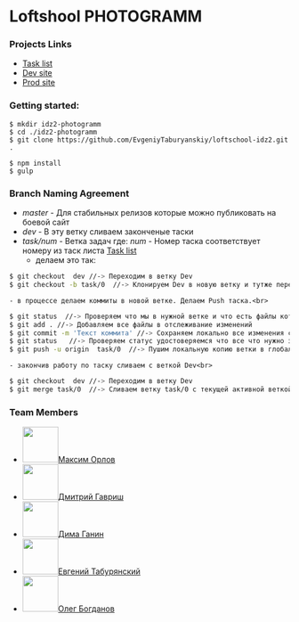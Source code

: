 # Loftshool **PHOTOGRAMM**

### Projects Links
* [Task list](https://docs.google.com/spreadsheets/d/1fGqRRAGeujqcND2gL5ljCe2yVsB1Guc97A_XADirQ3I/edit#gid=0)
* [Dev site]()
* [Prod site]()

### Getting started:

```
$ mkdir idz2-photogramm
$ cd ./idz2-photogramm
$ git clone https://github.com/EvgeniyTaburyanskiy/loftschool-idz2.git .

$ npm install
$ gulp
```

###  Branch Naming Agreement
* _master_ - Для стабильных релизов которые можно публиковать на боевой сайт
* _dev_ - В эту ветку сливаем законченые таски
* _task/num_ - Ветка задач где: _num_ - Номер таска соответствует номеру из таск листа [Task list](https://docs.google.com/spreadsheets/d/1fGqRRAGeujqcND2gL5ljCe2yVsB1Guc97A_XADirQ3I/edit#gid=0)
    - делаем это так:
```sh
$ git checkout  dev //-> Переходим в ветку Dev
$ git checkout -b task/0  //-> Клонируем Dev в новую ветку и тутже переходим в эту ветку
```
    - в процессе делаем коммиты в новой ветке. Делаем Push таска.<br>
```sh
$ git status  //-> Проверяем что мы в нужной ветке и что есть файлы которые еще не в отслеживании
$ git add . //-> Добавляем все файлы в отслеживание изменений
$ git commit -m 'Текст коммита' //-> Сохраняем локально все изменения с коментарием.
$ git status   //-> Проверяем статус удостоверяемся что все что нужно закоммитилось
$ git push -u origin  task/0  //-> Пушим локальную копию ветки в глобальный репозиторий
```
    - закончив работу по таску сливаем с веткой Dev<br>
```sh  
$ git checkout  dev //-> Переходим в ветку Dev
$ git merge task/0  //-> Сливаем ветку task/0 с текущей активной веткой dev
```
        
        
### Team Members 
* <img src="https://github.com/favicon.ico" width="64">[Максим Орлов](http://github.com)
* <img src="https://avatars1.githubusercontent.com/u/19729612?v=3&s=460" width="64">[Дмитрий Гавриш](https://github.com/dmitrygavrish)
* <img src="https://avatars1.githubusercontent.com/u/7986099?v=3&s=460" width="64">[Дима Ганин](https://github.com/ganya555)
* <img src="https://avatars1.githubusercontent.com/u/7585251?v=3&s=460" width="64">[Евгений Табурянский](https://github.com/EvgeniyTaburyanskiy)
* <img src="https://avatars2.githubusercontent.com/u/16744815?v=3&s=460" width="64">[Олег Богданов](https://github.com/obogdanov)
